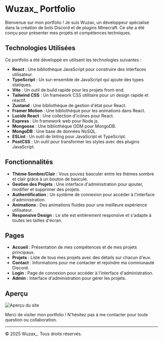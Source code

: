 # Wuzax_ Portfolio

Bienvenue sur mon portfolio ! Je suis Wuzax, un développeur spécialisé dans la création de bots Discord et de plugins Minecraft. Ce site a été conçu pour présenter mes projets et compétences techniques.

## Technologies Utilisées

Ce portfolio a été développé en utilisant les technologies suivantes :

- **React** : Une bibliothèque JavaScript pour construire des interfaces utilisateur.
- **TypeScript** : Un sur-ensemble de JavaScript qui ajoute des types statiques.
- **Vite** : Un outil de build rapide pour les projets front-end.
- **Tailwind CSS** : Un framework CSS utilitaire pour un design rapide et réactif.
- **Zustand** : Une bibliothèque de gestion d'état pour React.
- **Framer Motion** : Une bibliothèque pour les animations dans React.
- **Lucide React** : Une collection d'icônes pour React.
- **Express** : Un framework web pour Node.js.
- **Mongoose** : Une bibliothèque ODM pour MongoDB.
- **MongoDB** : Une base de données NoSQL.
- **ESLint** : Un outil de linting pour JavaScript et TypeScript.
- **PostCSS** : Un outil pour transformer les styles avec des plugins JavaScript.

## Fonctionnalités

- **Thème Sombre/Clair** : Vous pouvez basculer entre les thèmes sombre et clair grâce à un bouton de bascule.
- **Gestion des Projets** : Une interface d'administration pour ajouter, modifier et supprimer des projets.
- **Authentification** : Un système de connexion pour accéder à l'interface d'administration.
- **Animations** : Des animations fluides pour une meilleure expérience utilisateur.
- **Responsive Design** : Le site est entièrement responsive et s'adapte à toutes les tailles d'écran.

## Pages

- **Accueil** : Présentation de mes compétences et de mes projets principaux.
- **Projets** : Liste de tous mes projets avec des détails sur chacun d'eux.
- **Contact** : Informations pour me contacter et rejoindre ma communauté Discord.
- **Login** : Page de connexion pour accéder à l'interface d'administration.
- **Admin** : Interface d'administration pour gérer les projets.

## Aperçu

![Aperçu du site](https://imagizer.imageshack.com/img922/9999/ALCxO6.png)

Merci de visiter mon portfolio ! N'hésitez pas à me contacter pour toute question ou collaboration.

---

© 2025 Wuzax_. Tous droits réservés.
